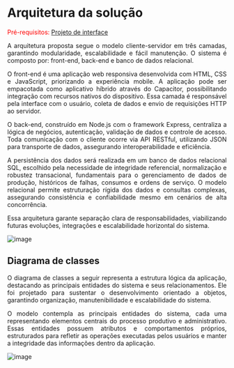 # Arquitetura da solução

<span style="color:red">Pré-requisitos: <a href="04-Projeto-interface.md"> Projeto de interface</a></span>

<p align="justify">A arquitetura proposta segue o modelo cliente-servidor em três camadas, garantindo modularidade, escalabilidade e fácil manutenção. O sistema é composto por: front-end, back-end e banco de dados relacional.</p>
<p align="justify">O front-end é uma aplicação web responsiva desenvolvida com HTML, CSS e JavaScript, priorizando a experiência mobile. A aplicação pode ser empacotada como aplicativo híbrido através do Capacitor, possibilitando integração com recursos nativos do dispositivo. Essa camada é responsável pela interface com o usuário, coleta de dados e envio de requisições HTTP ao servidor.</p>
<p align="justify">O back-end, construído em Node.js com o framework Express, centraliza a lógica de negócios, autenticação, validação de dados e controle de acesso. Toda comunicação com o cliente ocorre via API RESTful, utilizando JSON para transporte de dados, assegurando interoperabilidade e eficiência.</p>
<p align="justify">A persistência dos dados será realizada em um banco de dados relacional SQL, escolhido pela necessidade de integridade referencial, normalização e robustez transacional, fundamentais para o gerenciamento de dados de produção, históricos de falhas, consumos e ordens de serviço. O modelo relacional permite estruturação rígida dos dados e consultas complexas, assegurando consistência e confiabilidade mesmo em cenários de alta concorrência.</p>
<p align="justify">Essa arquitetura garante separação clara de responsabilidades, viabilizando futuras evoluções, integrações e escalabilidade horizontal do sistema.</p>

![image]()

## Diagrama de classes

<p align="justify">O diagrama de classes a seguir representa a estrutura lógica da aplicação, destacando as principais entidades do sistema e seus relacionamentos. Ele foi projetado para sustentar o desenvolvimento orientado a objetos, garantindo organização, manutenibilidade e escalabilidade do sistema.</p>
<p align="justify">O modelo contempla as principais entidades do sistema, cada uma representando elementos centrais do processo produtivo e administrativo. Essas entidades possuem atributos e comportamentos próprios, estruturados para refletir as operações executadas pelos usuários e manter a integridade das informações dentro da aplicação.</p>
<p align="justify"></p>

![image]()

